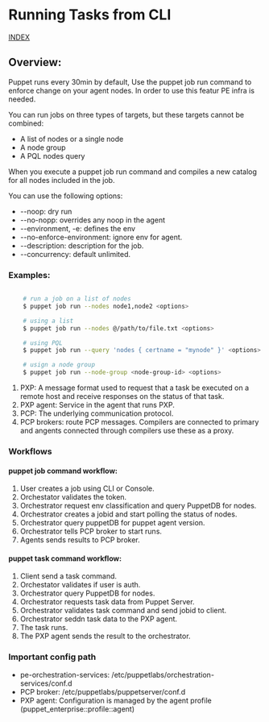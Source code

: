 # Running Tasks from CLI

[INDEX](../../README.md)

## Overview:
Puppet runs every 30min by default, Use the puppet job run command to enforce change on your agent nodes. In order to use this featur PE infra is needed.

You can run jobs on three types of targets, but these targets cannot be combined:

- A list of nodes or a single node
- A node group
- A PQL nodes query

When you execute a puppet job run command and compiles a new catalog for all nodes included in the job.

You can use the following options:
* --noop: dry run
* --no-nopp: overrides any noop in the agent
* --environment, -e: defines the env
* --no-enforce-environment: ignore env for agent.
* --description: description for the job.
* --concurrency: default unlimited.

### Examples:

```bash

    # run a job on a list of nodes
    $ puppet job run --nodes node1,node2 <options>

    # using a list
    $ puppet job run --nodes @/path/to/file.txt <options>

    # using PQL
    $ puppet job run --query 'nodes { certname = "mynode" }' <options>

    # usign a node group
    $ puppet job run --node-group <node-group-id> <options>

```

1. PXP: A message format used to request that a task be executed on a remote host and receive responses on the status of that task.
2. PXP agent: Service in the agent that runs PXP.
3. PCP: The underlying communication protocol.
4. PCP brokers: route PCP messages. Compilers are connected to primary and angents connected through compilers use these as a proxy.

### Workflows
#### puppet job command workflow:
1. User creates a job using CLI or Console.
2. Orchestator validates the token.
3. Orchestrator request env classification and query PuppetDB for nodes.
4. Orchestrator creates a jobid and start polling the status of nodes.
5. Orchestrator query puppetDB for puppet agent version.
6. Orchestrator tells PCP broker to start runs.
7. Agents sends results to PCP broker.

#### puppet task command workflow:
1. Client send a task command.
2. Orchestator validates if user is auth.
3. Orchestrator query PuppetDB for nodes.
4. Orchestrator requests task data from Puppet Server.
5. Orchestrator validates task command and send jobid to client.
1. Orchestrator seddn task data to the PXP agent.
6. The task runs.
7. The PXP agent sends the result to the orchestrator.

### Important config path

- pe-orchestration-services: /etc/puppetlabs/orchestration-services/conf.d
- PCP broker: /etc/puppetlabs/puppetserver/conf.d
- PXP agent: Configuration is managed by the agent profile (puppet_enterprise::profile::agent)